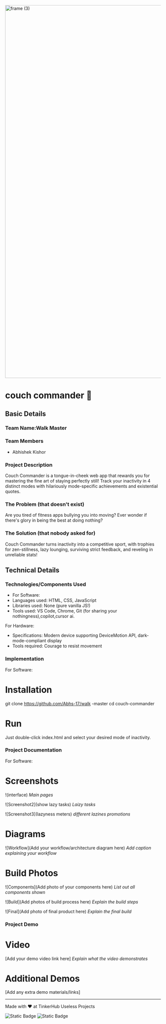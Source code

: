 <img width="3188" height="1202" alt="frame (3)" src="https://github.com/user-attachments/assets/517ad8e9-ad22-457d-9538-a9e62d137cd7" />


# couch commander 🎯


## Basic Details
### Team Name:Walk Master


### Team Members
- Abhishek Kishor
### Project Description
Couch Commander is a tongue-in-cheek web app that rewards you for mastering the fine art of staying perfectly still! Track your inactivity in 4 distinct modes with hilariously mode-specific achievements and existential quotes.

### The Problem (that doesn't exist)
Are you tired of fitness apps bullying you into moving? Ever wonder if there's glory in being the best at doing nothing?

### The Solution (that nobody asked for)
Couch Commander turns inactivity into a competitive sport, with trophies for zen-stillness, lazy lounging, surviving strict feedback, and reveling in unreliable stats!

## Technical Details
### Technologies/Components Used
- For Software:
- Languages used: HTML, CSS, JavaScript
- Libraries used: None (pure vanilla JS!)
- Tools used: VS Code, Chrome, Git (for sharing your nothingness),copilot,cursor ai.

For Hardware:
- Specifications: Modern device supporting DeviceMotion API, dark-mode-compliant display
- Tools required: Courage to resist movement

### Implementation
For Software:
# Installation
git clone https://github.com/Abhs-17/walk -master
cd couch-commander

# Run
Just double-click index.html and select your desired mode of inactivity.

### Project Documentation
For Software:

# Screenshots 
!(interface)
*Main pages*

![Screenshot2](show lazy tasks)
*Laizy tasks*

![Screenshot3](lazyness meters)
*different lazines promotions*

# Diagrams
![Workflow](Add your workflow/architecture diagram here)
*Add caption explaining your workflow*

# Build Photos
![Components](Add photo of your components here)
*List out all components shown*

![Build](Add photos of build process here)
*Explain the build steps*

![Final](Add photo of final product here)
*Explain the final build*

### Project Demo
# Video
[Add your demo video link here]
*Explain what the video demonstrates*

# Additional Demos
[Add any extra demo materials/links]

---
Made with ❤️ at TinkerHub Useless Projects 

![Static Badge](https://img.shields.io/badge/TinkerHub-24?color=%23000000&link=https%3A%2F%2Fwww.tinkerhub.org%2F)
![Static Badge](https://img.shields.io/badge/UselessProjects--25-25?link=https%3A%2F%2Fwww.tinkerhub.org%2Fevents%2FQ2Q1TQKX6Q%2FUseless%2520Projects)




